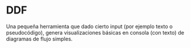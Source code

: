 # DDF
Una pequeña herramienta que dado cierto input (por ejemplo texto o pseudocódigo), genera visualizaciones básicas en consola (con texto) de diagramas de flujo simples.
